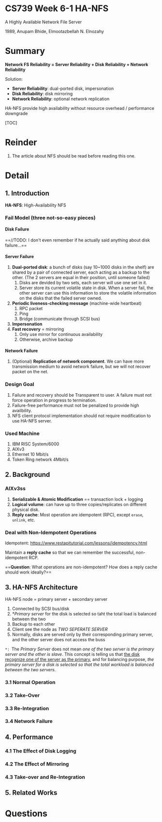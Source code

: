 # CS739 Week 6-1 HA-NFS

A Highly Available Network File Server

1989, Anupam Bhide, Elmootazbellah N. Elnozahy



# Summary

**Network FS Reliability  = Server Reliability + Disk Reliability + Network Reliability** 

Solution:

- **Server Reliability**: dual-ported disk, impersonation
- **Disk Reliability**: disk mirroring
- **Network Reliability**: optional network replication

HA-NFS provide high availability without resource overhead / performance downgrade 

[TOC]

# Reinder

1. The article about NFS should be read before reading this one.



# Detail



## 1. Introduction

**HA-NFS**: High-Availability NFS

### Fail Model (three not-so-easy pieces)

#### Disk Failure

==//TODO: I don't even remember if he actually said anything about disk failure...==

#### Server Failure

1. **Dual-ported disk**: a bunch of disks (say 10~1000 disks in the shelf) are shared by a pair of connected server, each acting as a backup to the other. (The 2 servers are equal in their position, until someone failed)
   1. Disks are devided by two sets, each server will use one set in it.
   2. Server store its current volatile state in disk. When a server fail, the other server can use this information to store the volatile information on the disks that the failed server owned.
2. **Periodic liveness-checking message** (machine-wide heartbeat)
   1. RPC packet
   2. Ping
   3. Bridge (communicate through SCSI bus)
3. **Impersonation**
4. **Fast recovery** = mirroring
   1. Only use mirror for continuous availability
   2. Otherwise, archive backup

#### Network Failure

1. (Optional) **Replication of network component**. We can have more transmission medium to avoid network failure, but we will not recover packet on the net.



### Design Goal

1. Failure and recovery should be Transparent to user. A failure must not force operation in progress to termination.
2. Failure-free performance must not be penalized to provide high availbility.
3. NFS client protocol implementation should not require modification to use HA-NFS server.



### Used Machine 

1. IBM RISC System/6000
2. AIXv3
3. Ethernet 10 Mbit/s
4. Token Ring network 4Mbit/s



## 2. Background

### AIXv3ss

1. **Serializable & Atomic Modification** == transaction lock + logging 
2. **Logical volume**: can have up to three copies/replicates on different physical disk.
3. **Reply cache**: Most operation are idempotent (RPC), except `erase`, `unlink`, etc.



### Deal with Non-Idempotent Operations

Idempotent: https://www.restapitutorial.com/lessons/idempotency.html

Maintain a **reply cache** so that we can remember the successful, non-idempotent RCP.

==**Question**: What operations are non-idempotent? How does a reply cache should work ideally?==





## 3. HA-NFS Architecture

HA-NFS node = primary server + secondary server

1. Connected by SCSI bus/disk
2. **Primary server* for the disk is selected so taht  the total load is balanced between the two
3. Backup to each other
4. Client see the node as *TWO SEPERATE SERVER*
5. Normally, disks are served only by their corresponding primary server, and the other server does not access the buss

`*: `The *Primary Server* does not mean *one of the two server is the primary server and the other is slave*. This concept is telling us that <u>the disk recognize one of the server as the primary</u>, and for balancing purpose, *the primary server for a disk is selected so that the total workload is balanced between the two servers.*

### 3.1 Normal Operation



### 3.2 Take-Over

### 3.3 Re-Integration

### 3.4 Network Failure



## 4. Performance

### 4.1 The Effect of Disk Logging

### 4.2 The Effect of Mirroring

### 4.3 Take-over and Re-Integration



## 5. Related Works



# Questions



